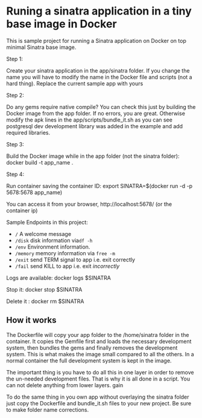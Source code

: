 # Runing a sinatra application in a tiny base image in Docker

This is sample project for running a Sinatra application on Docker on top minimal Sinatra base image.

Step 1:

Create your sinatra application in the app/sinatra folder. If you change the name you will have to modify the name in the Docker file and scripts (not a hard thing). Replace the current sample app with yours 

Step 2:

Do any gems require native compile? You can check this just by building the Docker image from the app folder.  If no errors, you are great. Otherwise modify the apk lines in the app/scripts/bundle_it.sh as you can see postgresql dev development library was added in the example and add required libraries.

Step 3: 

Build the Docker image while in the app folder (not the sinatra folder): docker build -t app_name .

Step 4:

Run container saving the container ID: export SINATRA=$(docker run -d -p 5678:5678 app_name)

You can access it from your browser, http://localhost:5678/ (or the container ip)

Sample Endpoints in this project:
- `/`     A welcome message
- `/disk` disk information via`df -h`
- `/env`  Environment information.
- `/memory` memory information via `free -m`
- `/exit` send TERM signal to app i.e. exit correctly
- `/fail` send KILL to app i.e. exit *incorrectly*


Logs are available: docker logs $SINATRA


Stop it: docker stop $SINATRA


Delete it : docker rm $SINATRA

## How it works
The Dockerfile will copy your app folder to the /home/sinatra folder in the container.
It copies the Gemfile first and loads the necessary development system, then bundles the gems 
and finally removes the development system.  This is what makes the image small compared to all the others. In a normal container the full development system is kept in the image.

The important thing is you have to do all this in one layer in order to remove the un-needed development files. That is why it is all done in a script. You can not delete anything from lower layers.
gain

To do the same thing in you own app without overlaying the sinatra folder just copy the Dockerfile and bundle_it.sh files to your new project. Be sure to make folder name corrections.

